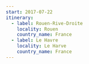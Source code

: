 ```yaml
---
start: 2017-07-22
itinerary:
  - label: Rouen-Rive-Droite
    locality: Rouen
    country_name: France
  - label: Le Havre
    locality: Le Harve
    country_name: France
---
```

